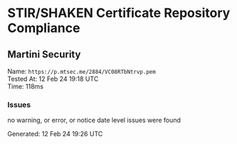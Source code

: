 # STIR/SHAKEN Certificate Repository Compliance

## Martini Security

Name: `https://p.mtsec.me/2884/VC08RTbNtrvp.pem`\
Tested At: 12 Feb 24 19:18 UTC\
Time: 118ms

### Issues

no warning, or error, or notice date level issues were found

Generated: 12 Feb 24 19:26 UTC